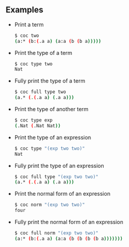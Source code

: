 ## Examples

- Print a term

    ```bash
    $ coc two
    (a:* (b:(.a a) (a:a (b (b a)))))
    ```

- Print the type of a term

    ```bash
    $ coc type two
    Nat
    ```

- Fully print the type of a term

    ```bash
    $ coc full type two
    (a.* (.(.a a) (.a a)))
    ```


- Print the type of another term

    ```bash
    $ coc type exp
    (.Nat (.Nat Nat))
    ```


- Print the type of an expression

    ```bash
    $ coc type "(exp two two)"
    Nat
    ```


- Fully print the type of an expression

    ```bash
    $ coc full type "(exp two two)"
    (a.* (.(.a a) (.a a)))
    ```


- Print the normal form of an expression

    ```bash
    $ coc norm "(exp two two)"
    four
    ```


- Fully print the normal form of an expression

    ```bash
    $ coc full norm "(exp two two)"
    (a:* (b:(.a a) (a:a (b (b (b (b a)))))))
    ```

